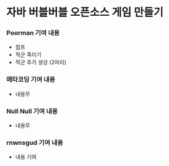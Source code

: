 # 자바 버블버블 오픈소스 게임 만들기

### Poorman 기여 내용
- 점프
- 적군 죽이기
- 적군 추가 생성 (2마리)

### 메타코딩 기여 내용
- 내용무

### Null Null 기여 내용
- 내용무

### rnwnsgud 기여 내용
- 내용 기여